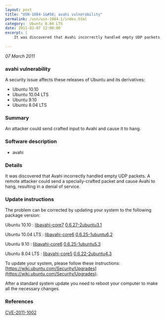 ```yaml
---
layout: post
title: "USN-1084-1&#58; avahi vulnerability"
permalink: /usn/usn-1084-1/index.html
category:  Ubuntu 8.04 LTS
date: 2011-03-07 12:00:00
excerpt: |
    It was discovered that Avahi incorrectly handled empty UDP packets. A remote attacker could send a specially-crafted packet and cause Avahi to hang, resulting in a denial of service. 
    
--- 
```

 
 

*07 March 2011*

### avahi vulnerability

A security issue affects these releases of Ubuntu and its derivatives:

* Ubuntu 10.10
* Ubuntu 10.04 LTS
* Ubuntu 9.10
* Ubuntu 8.04 LTS

### Summary

An attacker could send crafted input to Avahi and cause it to hang. 

### Software description

* avahi 

### Details

It was discovered that Avahi incorrectly handled empty UDP packets. A remote attacker could send a specially-crafted packet and cause Avahi to hang, resulting in a denial of service. 

### Update instructions

The problem can be corrected by updating your system to the following package version:

Ubuntu 10.10
 : [libavahi-core7](https://launchpad.net/ubuntu/+source/avahi) <span> [0.6.27-2ubuntu3.1](https://launchpad.net/ubuntu/+source/avahi/0.6.27-2ubuntu3.1) </span> 

Ubuntu 10.04 LTS
 : [libavahi-core6](https://launchpad.net/ubuntu/+source/avahi) <span> [0.6.25-1ubuntu6.2](https://launchpad.net/ubuntu/+source/avahi/0.6.25-1ubuntu6.2) </span> 

Ubuntu 9.10
 : [libavahi-core6](https://launchpad.net/ubuntu/+source/avahi) <span> [0.6.25-1ubuntu5.3](https://launchpad.net/ubuntu/+source/avahi/0.6.25-1ubuntu5.3) </span> 

Ubuntu 8.04 LTS
 : [libavahi-core5](https://launchpad.net/ubuntu/+source/avahi) <span> [0.6.22-2ubuntu4.3](https://launchpad.net/ubuntu/+source/avahi/0.6.22-2ubuntu4.3) </span> 

To update your system, please follow these instructions: [https://wiki.ubuntu.com/Security/Upgrades](https://wiki.ubuntu.com/Security/Upgrades).

After a standard system update you need to reboot your computer to make all the necessary changes. 

### References

 
 [CVE-2011-1002](http://people.ubuntu.com/~ubuntu-security/cve/CVE-2011-1002)
 

